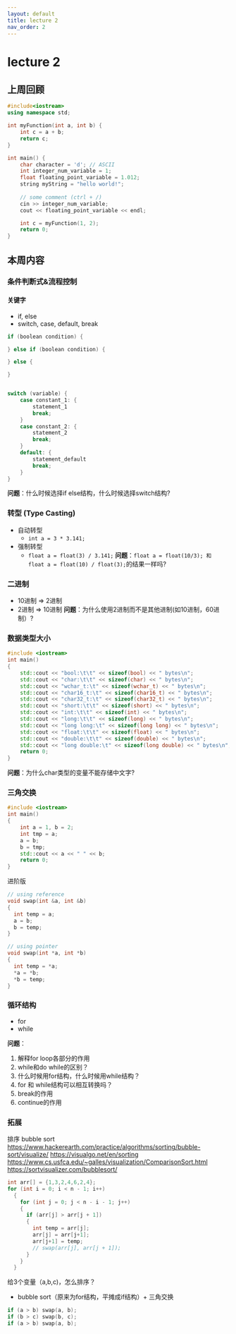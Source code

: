 ```yaml
---
layout: default
title: lecture 2
nav_order: 2
---
```


# lecture 2

## 上周回顾
``` cpp
#include<iostream>
using namespace std;

int myFunction(int a, int b) {
	int c = a + b;
	return c;
}

int main() {
	char character = 'd'; // ASCII 
	int integer_num_variable = 1;
	float floating_point_variable = 1.012;
	string myString = "hello world!";
	
	// some comment (ctrl + /)
	cin >> integer_num_variable;
	cout << floating_point_variable << endl;

	int c = myFunction(1, 2);
	return 0;
}
```

## 本周内容

### 条件判断式&流程控制

#### 关键字
- if, else
- switch, case, default, break
``` cpp
if (boolean condition) {

} else if (boolean condition) {

} else {

}


switch (variable) {
	case constant_1: {
		statement_1
		break;
	}
	case constant_2: {
		statement_2
		break;
	}
	default: {
		statement_default
		break;
	}
}
```
**问题**：什么时候选择if else结构，什么时候选择switch结构?


### 转型 (Type Casting)
- 自动转型
	- `int a = 3 * 3.141;`
- 强制转型
	- `float a = float(3) / 3.141;`
**问题**：`float a = float(10/3); 和 float a = float(10) / float(3);`的结果一样吗?

### 二进制
- 10进制 => 2进制
- 2进制 => 10进制
**问题**：为什么使用2进制而不是其他进制(如10进制，60进制）?

### 数据类型大小
``` cpp
#include <iostream>
int main()
{
	std::cout << "bool:\t\t" << sizeof(bool) << " bytes\n";
	std::cout << "char:\t\t" << sizeof(char) << " bytes\n";
	std::cout << "wchar_t:\t" << sizeof(wchar_t) << " bytes\n";
	std::cout << "char16_t:\t" << sizeof(char16_t) << " bytes\n";
	std::cout << "char32_t:\t" << sizeof(char32_t) << " bytes\n";
	std::cout << "short:\t\t" << sizeof(short) << " bytes\n";
	std::cout << "int:\t\t" << sizeof(int) << " bytes\n";
	std::cout << "long:\t\t" << sizeof(long) << " bytes\n";
	std::cout << "long long:\t" << sizeof(long long) << " bytes\n";
	std::cout << "float:\t\t" << sizeof(float) << " bytes\n";
	std::cout << "double:\t\t" << sizeof(double) << " bytes\n";
	std::cout << "long double:\t" << sizeof(long double) << " bytes\n";
	return 0;
}
```
**问题**：为什么char类型的变量不能存储中文字?

### 三角交换
``` cpp
#include <iostream>
int main()
{
	int a = 1, b = 2;
	int tmp = a;
	a = b;
	b = tmp;
	std::cout << a << " " << b;
	return 0;
}
```

进阶版
```cpp
// using reference
void swap(int &a, int &b)
{
  int temp = a;
  a = b;
  b = temp;
}

// using pointer
void swap(int *a, int *b)
{
  int temp = *a;
  *a = *b;
  *b = temp;
}
```

### 循环结构
- for
- while

**问题**：
1. 解释for loop各部分的作用
2. while和do while的区别？
3. 什么时候用for结构，什么时候用while结构？
4. for 和 while结构可以相互转换吗？
5. break的作用
6. continue的作用

### 拓展
排序
bubble sort
https://www.hackerearth.com/practice/algorithms/sorting/bubble-sort/visualize/
https://visualgo.net/en/sorting
https://www.cs.usfca.edu/~galles/visualization/ComparisonSort.html
https://sortvisualizer.com/bubblesort/

``` cpp
int arr[] = {1,3,2,4,6,2,4};
for (int i = 0; i < n - 1; i++)
  {
    for (int j = 0; j < n - i - 1; j++)
    {
      if (arr[j] > arr[j + 1])
      {
	    int temp = arr[j];
	    arr[j] = arr[j+1];
	    arr[j+1] = temp;
        // swap(arr[j], arr[j + 1]);
      }
    }
  }
```

给3个变量（a,b,c)，怎么排序？
- bubble sort（原来为for结构，平摊成if结构）+ 三角交换
```cpp
if (a > b) swap(a, b);
if (b > c) swap(b, c);
if (a > b) swap(a, b);
```
